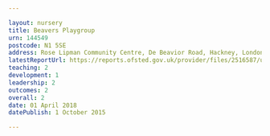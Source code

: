 ```yaml
---

layout: nursery
title: Beavers Playgroup
urn: 144549
postcode: N1 5SE
address: Rose Lipman Community Centre, De Beavior Road, Hackney, London, N1 5SE
latestReportUrl: https://reports.ofsted.gov.uk/provider/files/2516587/urn/144549.pdf
teaching: 2
development: 1
leadership: 2
outcomes: 2
overall: 2
date: 01 April 2018 
datePublish: 1 October 2015

---
```

